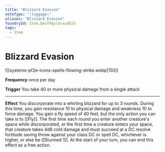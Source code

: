 ```yaml
---
title: "Blizzard Evasion"
noteType: ":luggage:"
aliases: "Blizzard Evasion"
foundryId: Item.QksT9Qyldrxu4DJ3
tags:
  - Item
---
```


# Blizzard Evasion
![[systems-pf2e-icons-spells-flowing-strike.webp|150]]

**Frequency** once per day

**Trigger** You take 40 or more physical damage from a single attack

* * *

**Effect** You discorporate into a whirling blizzard for up to 3 rounds. During this time, you gain resistance 10 to physical damage and weakness 10 to force damage. You gain a fly speed of 40 feet, but the only action you can take is to [[Fly]]. The first time each round you enter another creature's space while discorporated, or the first time a creature enters your space, that creature takes 4d8 cold damage and must succeed at a DC resolve fortitude saving throw against your class DC or spell DC, whichever is higher, or else be [[Stunned 1]]. At the start of your turn, you can end this effect as a free action.
